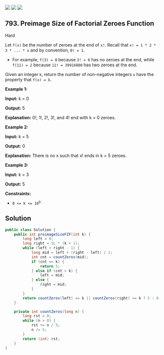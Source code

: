[![](https://img.shields.io/github/stars/javadev/LeetCode-in-Java?label=Stars&style=flat-square)](https://github.com/javadev/LeetCode-in-Java)
[![](https://img.shields.io/github/forks/javadev/LeetCode-in-Java?label=Fork%20me%20on%20GitHub%20&style=flat-square)](https://github.com/javadev/LeetCode-in-Java/fork)
[![](https://img.shields.io/badge/-LeetCode%20in%20Kotlin-blue?style=flat-square)](https://github.com/javadev/LeetCode-in-Kotlin)

## 793\. Preimage Size of Factorial Zeroes Function

Hard

Let `f(x)` be the number of zeroes at the end of `x!`. Recall that `x! = 1 * 2 * 3 * ... * x` and by convention, `0! = 1`.

*   For example, `f(3) = 0` because `3! = 6` has no zeroes at the end, while `f(11) = 2` because `11! = 39916800` has two zeroes at the end.

Given an integer `k`, return the number of non-negative integers `x` have the property that `f(x) = k`.

**Example 1:**

**Input:** k = 0

**Output:** 5

**Explanation:** 0!, 1!, 2!, 3!, and 4! end with k = 0 zeroes. 

**Example 2:**

**Input:** k = 5

**Output:** 0

**Explanation:** There is no x such that x! ends in k = 5 zeroes. 

**Example 3:**

**Input:** k = 3

**Output:** 5 

**Constraints:**

*   <code>0 <= k <= 10<sup>9</sup></code>

## Solution

```java
public class Solution {
    public int preimageSizeFZF(int k) {
        long left = 0;
        long right = 5L * (k + 1);
        while (left < right - 1) {
            long mid = left + (right - left) / 2;
            int cnt = countZeros(mid);
            if (cnt == k) {
                return 5;
            } else if (cnt < k) {
                left = mid;
            } else {
                right = mid;
            }
        }
        return countZeros(left) == k || countZeros(right) == k ? 5 : 0;
    }

    private int countZeros(long n) {
        long rst = 0;
        while (n > 0) {
            rst += n / 5;
            n /= 5;
        }
        return (int) rst;
    }
}
```